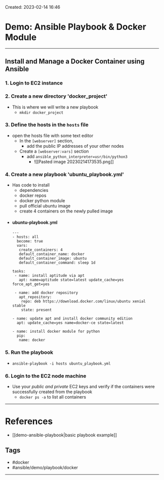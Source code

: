 Created: 2023-02-14 16:46
# Demo: Ansible Playbook & Docker Module
---
## Install and Manage a Docker Container using Ansible

### 1. Login to EC2 instance

### 2. Create a new directory 'docker_project'
- This is where we will write a new playbook
	- `mkdir docker_project`

### 3. Define the hosts in the `hosts` file
- open the hosts file with some text editor
	- In the `[webserver]` section, 
		- add the public IP addresses of your other nodes
	- Create a `[webserver:vars]` section
		- add `ansible_python_interpreter=usr/bin/python3`
			- ![[Pasted image 20230214173535.png]]

### 4. Create a new playbook 'ubuntu_playbook.yml'
- Has code to install
	- dependencies
	- docker repos
	- docker python module
	- pull official ubuntu image
	- create 4 containers on the newly pulled image
- #### ubuntu-playbook.yml
	```
	---
	- hosts: all
	  become: true
	  vars:
	   create_containers: 4
	   default_container_name: docker
	   default_container_image: ubuntu
	   default_container_command: sleep 1d
	
	tasks:
	 - name: install aptitude via apt
	   apt: name=aptitude state=latest update_cache=yes force_apt_get=yes
	 
	 - name: add docker repository
	   apt_repository:
	    repo: deb https://download.docker.com/linux/ubuntu xenial stable
	    state: present
	
	- name: update apt and install docker community edition
	  apt: update_cache=yes name=docker-ce state=latest
	
	- name: install docker module for python
	  pip:
	   name: docker
	```   

### 5. Run the playbook 
- `ansible-playbook -i hosts ubuntu_playbook.yml`

### 6. Login to the EC2 node machine 
- Use your *public and private* EC2 keys and verify if the containers were successfully created from the playbook
	- `docker ps -a` to list all containers

---
# References
- [[demo-ansible-playbook|basic playbook example]]

## Tags
- #docker
- #ansible/demo/playbook/docker  
---